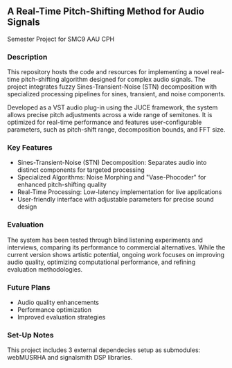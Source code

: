 ## A Real-Time Pitch-Shifting Method for Audio Signals
Semester Project for SMC9 AAU CPH

### Description

This repository hosts the code and resources for implementing a novel real-time pitch-shifting algorithm designed for complex audio signals. The project integrates fuzzy Sines-Transient-Noise (STN) decomposition with specialized processing pipelines for sines, transient, and noise components.

Developed as a VST audio plug-in using the JUCE framework, the system allows precise pitch adjustments across a wide range of semitones. It is optimized for real-time performance and features user-configurable parameters, such as pitch-shift range, decomposition bounds, and FFT size.

### Key Features

- Sines-Transient-Noise (STN) Decomposition: Separates audio into distinct components for targeted processing
- Specialized Algorithms: Noise Morphing and "Vase-Phocoder" for enhanced pitch-shifting quality
- Real-Time Processing: Low-latency implementation for live applications
- User-friendly interface with adjustable parameters for precise sound design

### Evaluation

The system has been tested through blind listening experiments and interviews, comparing its performance to commercial alternatives. While the current version shows artistic potential, ongoing work focuses on improving audio quality, optimizing computational performance, and refining evaluation methodologies.

### Future Plans

- Audio quality enhancements
- Performance optimization
- Improved evaluation strategies

### Set-Up Notes

This project includes 3 external dependecies setup as submodules: webMUSRHA and signalsmith DSP libraries.
